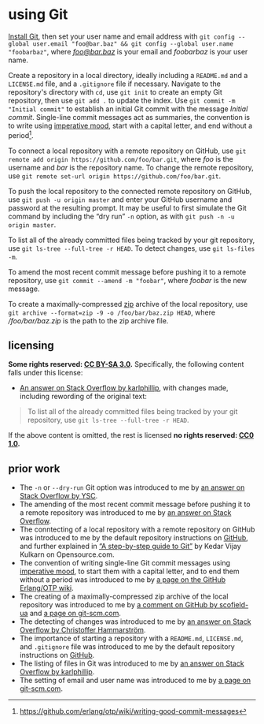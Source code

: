 # using Git
[Install Git](instGit.md), then set your user name and email address with `git config --global user.email "foo@bar.baz" && git config --global user.name "foobarbaz"`, where *foo@bar.baz* is your email and *foobarbaz* is your user name.

Create a repository in a local directory, ideally including a `README.md` and a `LICENSE.md` file, and a `.gitignore` file if necessary. Navigate to the repository's directory with `cd`, use `git init` to create an empty Git repository, then use `git add .` to update the index. Use `git commit -m "Initial commit"` to establish an initial Git commit with the message *Initial commit*. Single-line commit messages act as summaries, the convention is to write using [imperative mood](https://en.wikipedia.org/wiki/Imperative_mood), start with a capital letter, and end without a period[^usngGit1].

To connect a local repository with a remote repository on GitHub, use `git remote add origin https://github.com/foo/bar.git`, where *foo* is the username and *bar* is the repository name. To change the remote repository, use `git remote set-url origin https://github.com/foo/bar.git`.

To push the local repository to the connected remote repository on GitHub, use `git push -u origin master` and enter your GitHub username and password at the resulting prompt. It may be useful to first simulate the Git command by including the “dry run” `-n` option, as with `git push -n -u origin master`.

To list all of the already committed files being tracked by your git repository, use `git ls-tree --full-tree -r HEAD`. To detect changes, use `git ls-files -m`.

To amend the most recent commit message before pushing it to a remote repository, use `git commit --amend -m "foobar"`, where *foobar* is the new message.

To create a maximally-compressed [zip](https://en.wikipedia.org/wiki/Zip_(file_format)) archive of the local repository, use `git archive --format=zip -9 -o /foo/bar/baz.zip HEAD`, where */foo/bar/baz.zip* is the path to the zip archive file.

## licensing
**Some rights reserved: [CC BY-SA 3.0](https://creativecommons.org/licenses/by-sa/3.0/).** Specifically, the following content falls under this license:

- [An answer on Stack Overflow by karlphillip](https://stackoverflow.com/questions/8533202/list-files-in-local-git-repo/8533413#8533413), with changes made, including rewording of the original text:
> To list all of the already committed files being tracked by your git repository, use `git ls-tree --full-tree -r HEAD`.

If the above content is omitted, the rest is licensed **no rights reserved: [CC0 1.0](https://creativecommons.org/publicdomain/zero/1.0/).**

## prior work
- The `-n` or `--dry-run` Git option was introduced to me by [an answer on Stack Overflow by YSC](https://stackoverflow.com/questions/40926945/how-to-know-what-differences-that-git-push-is-going-to-push/40927917#40927917).
- The amending of the most recent commit message before pushing it to a remote repository was introduced to me by [an answer on Stack Overflow](https://stackoverflow.com/questions/179123/how-to-modify-existing-unpushed-commits/179147#179147).
- The conntecting of a local repository with a remote repository on GitHub was introduced to me by the default repository instructions on [GitHub](https://github.com/), and further explained in [“A step-by-step guide to Git”](https://opensource.com/article/18/1/step-step-guide-git) by Kedar Vijay Kulkarn on Opensource.com.
- The convention of writing single-line Git commit messages using [imperative mood](https://en.wikipedia.org/wiki/Imperative_mood), to start them with a capital letter, and to end them without a period was introduced to me by [a page on the GitHub Erlang/OTP wiki](https://github.com/erlang/otp/wiki/writing-good-commit-messages).
- The creating of a maximally-compressed zip archive of the local repository was introduced to me by [a comment on GitHub by scofield-ua](https://gist.github.com/kristofferh/1442717#gistcomment-2345577) and [a page on git-scm.com](https://git-scm.com/docs/git-archive).
- The detecting of changes was introduced to me by [an answer on Stack Overflow by Christoffer Hammarström](https://stackoverflow.com/questions/3882838/whats-an-easy-way-to-detect-modified-files-in-a-git-workspace/3882880#3882880).
- The importance of starting a repository with a `README.md`, `LICENSE.md`, and `.gitignore` file was introduced to me by the default repository instructions on [GitHub](https://github.com/).
- The listing of files in Git was introduced to me by [an answer on Stack Overflow by karlphillip](https://stackoverflow.com/questions/8533202/list-files-in-local-git-repo/8533413#8533413).
- The setting of email and user name was introduced to me by [a page on git-scm.com](https://git-scm.com/book/en/v2/Getting-Started-First-Time-Git-Setup#_your_identity).

[^usngGit1]: https://github.com/erlang/otp/wiki/writing-good-commit-messages
